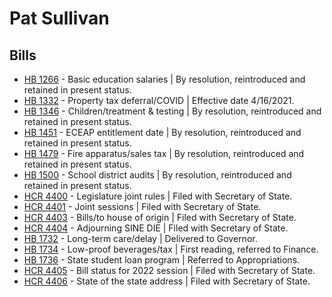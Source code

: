 # Pat Sullivan
## Bills
* [HB 1266](/bill/2021-22/hb/1266/) - Basic education salaries | By resolution, reintroduced and retained in present status.
* [HB 1332](/bill/2021-22/hb/1332/) - Property tax deferral/COVID | Effective date 4/16/2021.
* [HB 1346](/bill/2021-22/hb/1346/) - Children/treatment & testing | By resolution, reintroduced and retained in present status.
* [HB 1451](/bill/2021-22/hb/1451/) - ECEAP entitlement date | By resolution, reintroduced and retained in present status.
* [HB 1479](/bill/2021-22/hb/1479/) - Fire apparatus/sales tax | By resolution, reintroduced and retained in present status.
* [HB 1500](/bill/2021-22/hb/1500/) - School district audits | By resolution, reintroduced and retained in present status.
* [HCR 4400](/bill/2021-22/hcr/4400/) - Legislature joint rules | Filed with Secretary of State.
* [HCR 4401](/bill/2021-22/hcr/4401/) - Joint sessions | Filed with Secretary of State.
* [HCR 4403](/bill/2021-22/hcr/4403/) - Bills/to house of origin | Filed with Secretary of State.
* [HCR 4404](/bill/2021-22/hcr/4404/) - Adjourning SINE DIE | Filed with Secretary of State.
* [HB 1732](/bill/2021-22/hb/1732/) - Long-term care/delay | Delivered to Governor.
* [HB 1734](/bill/2021-22/hb/1734/) - Low-proof beverages/tax | First reading, referred to Finance.
* [HB 1736](/bill/2021-22/hb/1736/) - State student loan program | Referred to Appropriations.
* [HCR 4405](/bill/2021-22/hcr/4405/) - Bill status for 2022 session | Filed with Secretary of State.
* [HCR 4406](/bill/2021-22/hcr/4406/) - State of the state address | Filed with Secretary of State.
